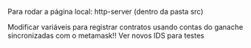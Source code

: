 Para rodar a página local: http-server (dentro da pasta src)


Modificar variáveis para registrar contratos usando contas do ganache sincronizadas com o metamask!!
Ver novos IDS para testes